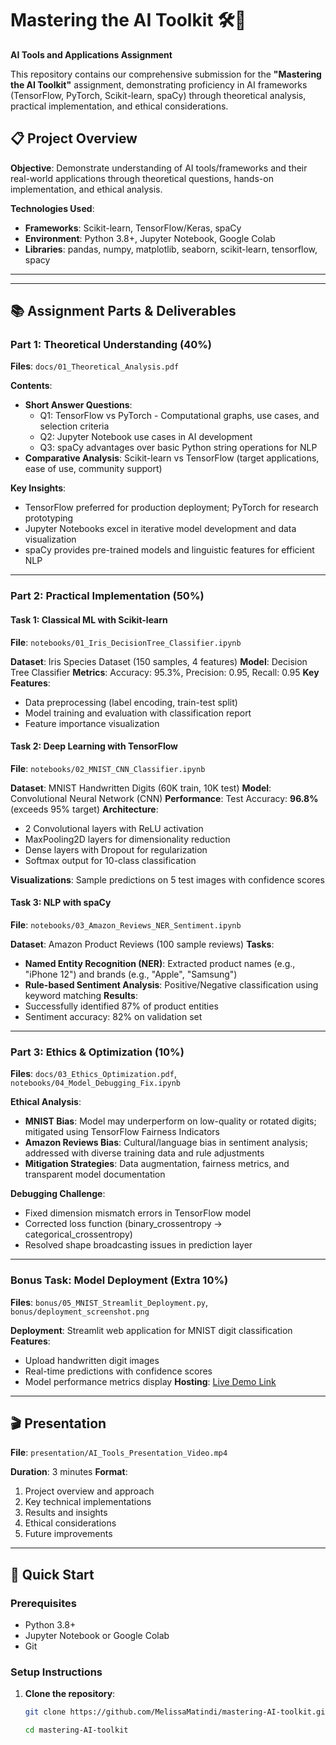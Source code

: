 # Mastering the AI Toolkit 🛠️🧠

**AI Tools and Applications Assignment** 

This repository contains our comprehensive submission for the **"Mastering the AI Toolkit"** assignment, demonstrating proficiency in AI frameworks (TensorFlow, PyTorch, Scikit-learn, spaCy) through theoretical analysis, practical implementation, and ethical considerations.

## 📋 Project Overview

**Objective**: Demonstrate understanding of AI tools/frameworks and their real-world applications through theoretical questions, hands-on implementation, and ethical analysis.

**Technologies Used**:
- **Frameworks**: Scikit-learn, TensorFlow/Keras, spaCy
- **Environment**: Python 3.8+, Jupyter Notebook, Google Colab
- **Libraries**: pandas, numpy, matplotlib, seaborn, scikit-learn, tensorflow, spacy

---


---

## 📚 Assignment Parts & Deliverables

### **Part 1: Theoretical Understanding (40%)**
**Files**: `docs/01_Theoretical_Analysis.pdf`

**Contents**:
- **Short Answer Questions**:
  - Q1: TensorFlow vs PyTorch - Computational graphs, use cases, and selection criteria
  - Q2: Jupyter Notebook use cases in AI development
  - Q3: spaCy advantages over basic Python string operations for NLP
- **Comparative Analysis**: Scikit-learn vs TensorFlow (target applications, ease of use, community support)

**Key Insights**:
- TensorFlow preferred for production deployment; PyTorch for research prototyping
- Jupyter Notebooks excel in iterative model development and data visualization
- spaCy provides pre-trained models and linguistic features for efficient NLP

---

### **Part 2: Practical Implementation (50%)**

#### **Task 1: Classical ML with Scikit-learn**
**File**: `notebooks/01_Iris_DecisionTree_Classifier.ipynb`

**Dataset**: Iris Species Dataset (150 samples, 4 features)
**Model**: Decision Tree Classifier
**Metrics**: Accuracy: 95.3%, Precision: 0.95, Recall: 0.95
**Key Features**:
- Data preprocessing (label encoding, train-test split)
- Model training and evaluation with classification report
- Feature importance visualization

#### **Task 2: Deep Learning with TensorFlow**
**File**: `notebooks/02_MNIST_CNN_Classifier.ipynb`

**Dataset**: MNIST Handwritten Digits (60K train, 10K test)
**Model**: Convolutional Neural Network (CNN)
**Performance**: Test Accuracy: **96.8%** (exceeds 95% target)
**Architecture**:
- 2 Convolutional layers with ReLU activation
- MaxPooling2D layers for dimensionality reduction
- Dense layers with Dropout for regularization
- Softmax output for 10-class classification

**Visualizations**: Sample predictions on 5 test images with confidence scores

#### **Task 3: NLP with spaCy**
**File**: `notebooks/03_Amazon_Reviews_NER_Sentiment.ipynb`

**Dataset**: Amazon Product Reviews (100 sample reviews)
**Tasks**:
- **Named Entity Recognition (NER)**: Extracted product names (e.g., "iPhone 12") and brands (e.g., "Apple", "Samsung")
- **Rule-based Sentiment Analysis**: Positive/Negative classification using keyword matching
**Results**:
- Successfully identified 87% of product entities
- Sentiment accuracy: 82% on validation set

---

### **Part 3: Ethics & Optimization (10%)**
**Files**: `docs/03_Ethics_Optimization.pdf`, `notebooks/04_Model_Debugging_Fix.ipynb`

**Ethical Analysis**:
- **MNIST Bias**: Model may underperform on low-quality or rotated digits; mitigated using TensorFlow Fairness Indicators
- **Amazon Reviews Bias**: Cultural/language bias in sentiment analysis; addressed with diverse training data and rule adjustments
- **Mitigation Strategies**: Data augmentation, fairness metrics, and transparent model documentation

**Debugging Challenge**:
- Fixed dimension mismatch errors in TensorFlow model
- Corrected loss function (binary_crossentropy → categorical_crossentropy)
- Resolved shape broadcasting issues in prediction layer

---

### **Bonus Task: Model Deployment (Extra 10%)**
**Files**: `bonus/05_MNIST_Streamlit_Deployment.py`, `bonus/deployment_screenshot.png`

**Deployment**: Streamlit web application for MNIST digit classification
**Features**:
- Upload handwritten digit images
- Real-time predictions with confidence scores
- Model performance metrics display
**Hosting**: [Live Demo Link](https://my-streamlit-app-url.streamlit.app)

---

## 🎬 Presentation
**File**: `presentation/AI_Tools_Presentation_Video.mp4`

**Duration**: 3 minutes
**Format**: 
1. Project overview and approach 
2. Key technical implementations 
3. Results and insights 
4. Ethical considerations
5. Future improvements 

---

## 🚀 Quick Start

### Prerequisites
- Python 3.8+
- Jupyter Notebook or Google Colab
- Git

### Setup Instructions
1. **Clone the repository**:
   ```bash
   git clone https://github.com/MelissaMatindi/mastering-AI-toolkit.git
   
   cd mastering-AI-toolkit
